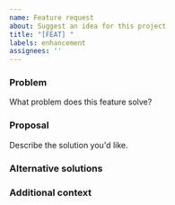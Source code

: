 ```yaml
---
name: Feature request
about: Suggest an idea for this project
title: "[FEAT] "
labels: enhancement
assignees: ''
---
```


### Problem
What problem does this feature solve?

### Proposal
Describe the solution you'd like.

### Alternative solutions

### Additional context


